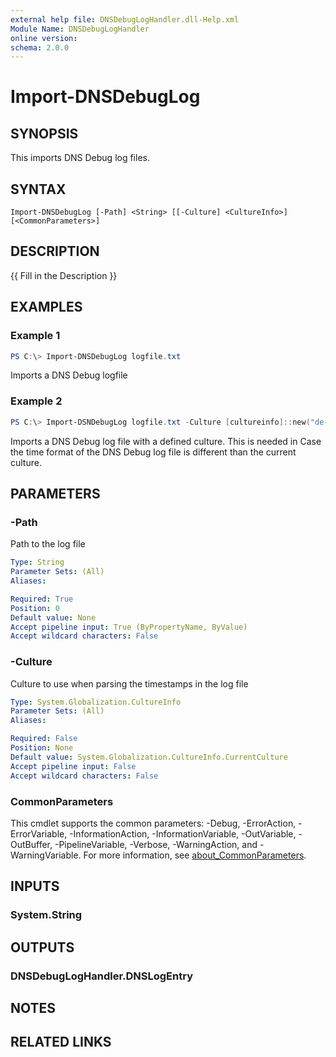 ```yaml
---
external help file: DNSDebugLogHandler.dll-Help.xml
Module Name: DNSDebugLogHandler
online version:
schema: 2.0.0
---
```


# Import-DNSDebugLog

## SYNOPSIS
This imports DNS Debug log files.

## SYNTAX

```
Import-DNSDebugLog [-Path] <String> [[-Culture] <CultureInfo>] [<CommonParameters>]
```

## DESCRIPTION
{{ Fill in the Description }}

## EXAMPLES

### Example 1
```powershell
PS C:\> Import-DNSDebugLog logfile.txt
```

Imports a DNS Debug logfile

### Example 2
```powershell
PS C:\> Import-DSNDebugLog logfile.txt -Culture [cultureinfo]::new("de-de")
```

Imports a DNS Debug log file with a defined culture.
This is needed in Case the time format of the DNS Debug log file is different than the current culture.

## PARAMETERS

### -Path
Path to the log file

```yaml
Type: String
Parameter Sets: (All)
Aliases:

Required: True
Position: 0
Default value: None
Accept pipeline input: True (ByPropertyName, ByValue)
Accept wildcard characters: False
```

### -Culture
Culture to use when parsing the timestamps in the log file

```yaml
Type: System.Globalization.CultureInfo
Parameter Sets: (All)
Aliases:

Required: False
Position: None
Default value: System.Globalization.CultureInfo.CurrentCulture
Accept pipeline input: False
Accept wildcard characters: False
```

### CommonParameters
This cmdlet supports the common parameters: -Debug, -ErrorAction, -ErrorVariable, -InformationAction, -InformationVariable, -OutVariable, -OutBuffer, -PipelineVariable, -Verbose, -WarningAction, and -WarningVariable. For more information, see [about_CommonParameters](http://go.microsoft.com/fwlink/?LinkID=113216).

## INPUTS

### System.String

## OUTPUTS

### DNSDebugLogHandler.DNSLogEntry
## NOTES

## RELATED LINKS
